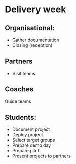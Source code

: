 # Delivery week

## Organisational:

* Gather documentation
* Closing \(reception\)

## Partners

* Visit teams

## Coaches 

Guide teams

## Students:

* Document project
* Deploy project
* Select target groups
* Prepare demo day
* Prepare pitch
* Present projects to partners



